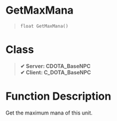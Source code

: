 # GetMaxMana
> `float GetMaxMana()`
# Class
> __✔ Server: CDOTA_BaseNPC__  
> __✔ Client: C_DOTA_BaseNPC__  
# Function Description
Get the maximum mana of this unit.
